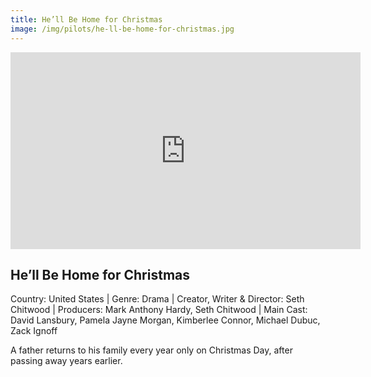 ```yaml
---
title: He’ll Be Home for Christmas 
image: /img/pilots/he-ll-be-home-for-christmas.jpg
---
```

<iframe width="560" height="315" src="https://www.youtube.com/embed/G6GK5dGuGzI?si=0ieuXdpk-sNESDdB" frameborder="0" allow="accelerometer; autoplay; encrypted-media; gyroscope; picture-in-picture" allowfullscreen></iframe>

## He’ll Be Home for Christmas
Country: United States | Genre: Drama  | Creator, Writer & Director: Seth Chitwood | Producers: Mark Anthony Hardy, Seth Chitwood | Main Cast: David Lansbury, Pamela Jayne Morgan, Kimberlee Connor, Michael Dubuc, Zack Ignoff


A father returns to his family every year only on Christmas Day, after passing away years earlier.